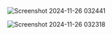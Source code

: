 ![Screenshot 2024-11-26 032441](https://github.com/user-attachments/assets/49c6c464-2c97-4855-a321-b5314143c169)

![Screenshot 2024-11-26 032318](https://github.com/user-attachments/assets/85bf9155-e6db-4536-93cd-e3f2afc83c1d)

